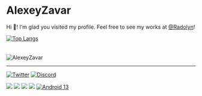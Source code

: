 # AlexeyZavar

Hi 👋! I'm glad you visited my profile. Feel free to see my works at [@Radolyn](https://github.com/Radolyn)!

[![Top Langs](https://github-readme-stats.vercel.app/api/top-langs/?username=alexeyzavar&layout=compact)](https://github.com/anuraghazra/github-readme-stats)
<br><br><br>
<img src="https://count.getloli.com/get/@AlexeyZavar?theme=rule34" alt="AlexeyZavar" />

---

[![Twitter](https://img.shields.io/twitter/follow/alexeyzavar?label=Follow%20me%20on%20Twitter%21&logo=twitter&labelColor=F6F6F6&color=5865F2&style=for-the-badge)](https://twitter.com/AlexeyZavar) [![Discord](https://img.shields.io/discord/484025467134017568?label=Join%20Discord%20server%21&logo=discord&labelColor=F6F6F6&color=5865F2&style=for-the-badge)](https://discord.gg/CGFFP2H)

[![](https://img.shields.io/badge/OnePlus-6T-f5010c?style=flat-square&logo=oneplus&logoColor=ffffff)](https://www.oneplus.com/) [![](https://img.shields.io/badge/OnePlus-Nord%202%205G-f5010c?style=flat-square&logo=oneplus&logoColor=ffffff)](https://www.oneplus.com/) [![](https://img.shields.io/badge/Windows-11-4e9eee?style=flat-square&logo=windows&logoColor=ffffff)](https://www.microsoft.com/windows/windows-11) [![](https://img.shields.io/badge/OS-Arch%20Linux-33aadd?style=flat-square&logo=arch-linux&logoColor=ffffff)](https://www.archlinux.org/) [![Android 13](https://img.shields.io/badge/Android%2013-3ddc84?style=flat-square&logo=android&logoColor=ffffff)](https://www.android.com/android-13/)
